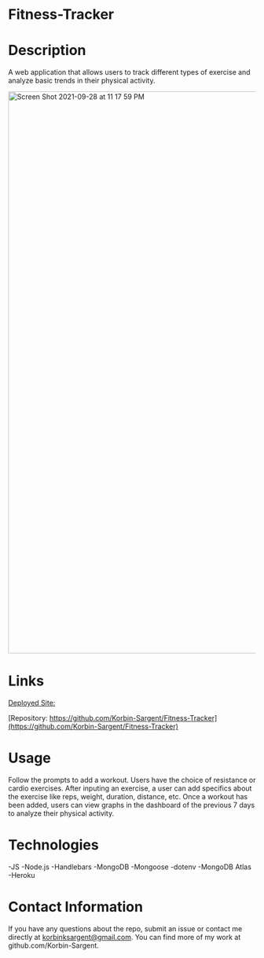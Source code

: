 # Fitness-Tracker

# Description
A web application that allows users to track different types of exercise and analyze basic trends in their physical activity. 

<img width="1144" alt="Screen Shot 2021-09-28 at 11 17 59 PM" src="https://user-images.githubusercontent.com/87394831/135207717-d3e4cad7-6f70-41fb-bc43-b559505fd299.png">

 # Links
 [Deployed Site: ]()
 
 [Repository: https://github.com/Korbin-Sargent/Fitness-Tracker](https://github.com/Korbin-Sargent/Fitness-Tracker)
 
 # Usage
 Follow the prompts to add a workout. Users have the choice of resistance or cardio exercises. After inputing an exercise, a user can add specifics about the exercise like reps, weight, duration, distance, etc. Once a workout has been added, users can view graphs in the dashboard of the previous 7 days to analyze their physical activity.
 
 # Technologies
 
 -JS
 -Node.js
 -Handlebars
 -MongoDB
 -Mongoose
 -dotenv
 -MongoDB Atlas
 -Heroku
 
 # Contact Information
If you have any questions about the repo, submit an issue or
contact me directly at korbinksargent@gmail.com. You can find more of my work at
github.com/Korbin-Sargent.
